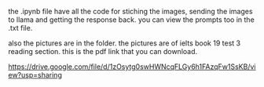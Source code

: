 the .ipynb file have all the code for stiching the images, sending the images to llama and getting the response back. you can view the prompts too in the .txt file.

also the pictures are in the folder.
the pictures are of ielts book 19 test 3 reading section.
this is the pdf link that you can download.

https://drive.google.com/file/d/1zOsytg0swHWNcqFLGy6h1FAzqFw1SsKB/view?usp=sharing
